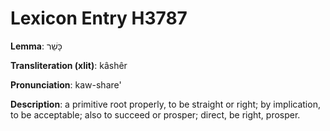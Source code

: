 # Lexicon Entry H3787

**Lemma**: כָּשֵׁר

**Transliteration (xlit)**: kâshêr

**Pronunciation**: kaw-share'

**Description**:
a primitive root properly, to be straight or right; by implication, to be acceptable; also to succeed or prosper; direct, be right, prosper.
